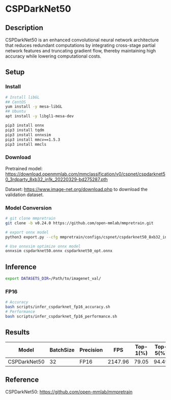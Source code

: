 # CSPDarkNet50

## Description

CSPDarkNet50 is an enhanced convolutional neural network architecture that reduces redundant computations by integrating cross-stage partial network features and truncating gradient flow, thereby maintaining high accuracy while lowering computational costs.

## Setup

### Install

```bash
# Install libGL
## CentOS
yum install -y mesa-libGL
## Ubuntu
apt install -y libgl1-mesa-dev

pip3 install onnx
pip3 install tqdm
pip3 install onnxsim
pip3 install mmcv==1.5.3
pip3 install mmcls
```

### Download

Pretrained model: <https://download.openmmlab.com/mmclassification/v0/cspnet/cspdarknet50_3rdparty_8xb32_in1k_20220329-bd275287.pth>

Dataset: <https://www.image-net.org/download.php> to download the validation dataset.

### Model Conversion

```bash
# git clone mmpretrain
git clone -b v0.24.0 https://github.com/open-mmlab/mmpretrain.git

# export onnx model
python3 export.py --cfg mmpretrain/configs/cspnet/cspdarknet50_8xb32_in1k.py --weight cspdarknet50_3rdparty_8xb32_in1k_20220329-bd275287.pth --output cspdarknet50.onnx

# Use onnxsim optimize onnx model
onnxsim cspdarknet50.onnx cspdarknet50_opt.onnx

```

## Inference

```bash
export DATASETS_DIR=/Path/to/imagenet_val/
```

### FP16

```bash
# Accuracy
bash scripts/infer_cspdarknet_fp16_accuracy.sh
# Performance
bash scripts/infer_cspdarknet_fp16_performance.sh
```

## Results

Model        |BatchSize  |Precision |FPS       |Top-1(%)  |Top-5(%)
-------------|-----------|----------|----------|----------|--------
CSPDarkNet50 |    32     |   FP16   | 2147.96  |  79.05  | 94.49

## Reference

CSPDarkNet50: <https://github.com/open-mmlab/mmpretrain>
